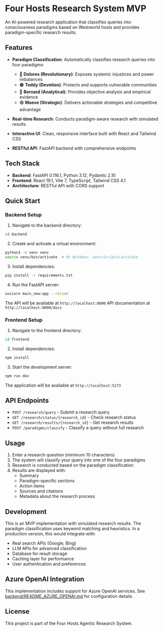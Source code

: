 # Four Hosts Research System MVP

An AI-powered research application that classifies queries into consciousness paradigms based on Westworld hosts and provides paradigm-specific research results.

## Features

- **Paradigm Classification**: Automatically classifies research queries into four paradigms:
  - 🔴 **Dolores (Revolutionary)**: Exposes systemic injustices and power imbalances
  - 🟠 **Teddy (Devotion)**: Protects and supports vulnerable communities
  - 🔵 **Bernard (Analytical)**: Provides objective analysis and empirical evidence
  - 🟢 **Maeve (Strategic)**: Delivers actionable strategies and competitive advantage

- **Real-time Research**: Conducts paradigm-aware research with simulated results
- **Interactive UI**: Clean, responsive interface built with React and Tailwind CSS
- **RESTful API**: FastAPI backend with comprehensive endpoints

## Tech Stack

- **Backend**: FastAPI 0.116.1, Python 3.12, Pydantic 2.10
- **Frontend**: React 19.1, Vite 7, TypeScript, Tailwind CSS 4.1
- **Architecture**: RESTful API with CORS support

## Quick Start

### Backend Setup

1. Navigate to the backend directory:
```bash
cd backend
```

2. Create and activate a virtual environment:
```bash
python3 -m venv venv
source venv/bin/activate  # On Windows: venv\Scripts\activate
```

3. Install dependencies:
```bash
pip install -r requirements.txt
```

4. Run the FastAPI server:
```bash
uvicorn main_new:app --reload
```

The API will be available at `http://localhost:8000`
API documentation at `http://localhost:8000/docs`

### Frontend Setup

1. Navigate to the frontend directory:
```bash
cd frontend
```

2. Install dependencies:
```bash
npm install
```

3. Start the development server:
```bash
npm run dev
```

The application will be available at `http://localhost:5173`

## API Endpoints

- `POST /research/query` - Submit a research query
- `GET /research/status/{research_id}` - Check research status
- `GET /research/results/{research_id}` - Get research results
- `POST /paradigms/classify` - Classify a query without full research

## Usage

1. Enter a research question (minimum 10 characters)
2. The system will classify your query into one of the four paradigms
3. Research is conducted based on the paradigm classification
4. Results are displayed with:
   - Summary
   - Paradigm-specific sections
   - Action items
   - Sources and citations
   - Metadata about the research process

## Development

This is an MVP implementation with simulated research results. The paradigm classification uses keyword matching and heuristics. In a production version, this would integrate with:
- Real search APIs (Google, Bing)
- LLM APIs for advanced classification
- Database for result storage
- Caching layer for performance
- User authentication and preferences

## Azure OpenAI Integration

This implementation includes support for Azure OpenAI services. See [backend/README_AZURE_OPENAI.md](backend/README_AZURE_OPENAI.md) for configuration details.

## License

This project is part of the Four Hosts Agentic Research System.
